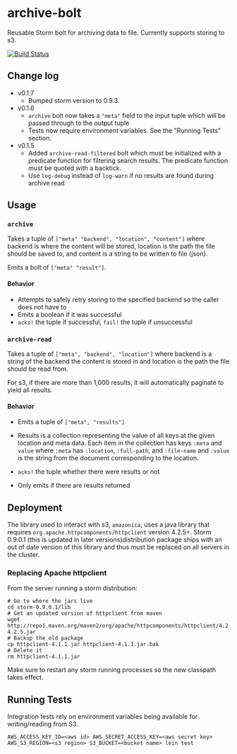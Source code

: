 # archive-bolt

Reusable Storm bolt for archiving data to file. Currently supports storing to s3. 

[![Build Status](https://magnum.travis-ci.com/shareablee/archive-bolt.svg?token=NU2eMZobEmxbYse4grEj&branch=master)](https://magnum.travis-ci.com/shareablee/archive-bolt)

## Change log

- v0.1.7
  - Bumped storm version to 0.9.3.
- v0.1.6
  - `archive` bolt now takes a `"meta"` field to the input tuple which will be passed through to the output tuple
  - Tests now require environment variables. See the "Running Tests" section.
- v0.1.5
  - Added `archive-read-filtered` bolt which must be initialized with a predicate function for filtering search results. The predicate function must be quoted with a backtick.
  - Use `log-debug` instead of `log-warn` if no results are found during archive read

## Usage

### `archive`

Takes a tuple of `["meta" "backend", "location", "content"]` where backend is where the content will be stored, location is the path the file should be saved to, and content is a string to be written to file (json).

Emits a bolt of `["meta" "result"]`.

#### Behavior

- Attempts to safely retry storing to the specified backend so the caller does not have to
- Emits a boolean if it was successful
- `acks!` the tuple if successful, `fail!` the tuple if unsuccessful

### `archive-read`

Takes a tuple of `["meta", "backend", "location"]` where backend is a string of the backend the content is stored in and location is the path the file should be read from.

For s3, if there are more than 1,000 results, it will automatically paginate to yield all results. 

#### Behavior

- Emits a tuple of `["meta", "results"]`
- Results is a collection representing the value of all keys at the given location and meta data. Each item in the collection has keys `:meta` and `value` where `:meta` has `:location`, `:full-path`, and `:file-name` and `:value` is the string from the document corresponding to the location.
  
- `acks!` the tuple whether there were results or not
- Only emits if there are results returned

## Deployment

The library used to interact with s3, `amazonica`, uses a java library that requires `org.apache.httpcomponents/httpclient` version 4.2.5+. Storm 0.9.0.1 (this is updated in later versions)distribution package ships with an out of date version of this library and thus must be replaced on all servers in the cluster.

### Replacing Apache httpclient

From the server running a storm distribution:

```
# Go to where the jars live
cd storm-0.9.0.1/lib
# Get an updated version of httpclient from maven
wget http://repo1.maven.org/maven2/org/apache/httpcomponents/httpclient/4.2.5/httpclient-4.2.5.jar
# Backup the old package
cp httpclient-4.1.1.jar httpclient-4.1.1.jar.bak
# Delete it
rm httpclient-4.1.1.jar

```

Make sure to restart any storm running processes so the new classpath takes effect.

## Running Tests

Integration tests rely on environment variables being available for writing/reading from S3.

```
AWS_ACCESS_KEY_ID=<aws id> AWS_SECRET_ACCESS_KEY=<aws secret key> AWS_S3_REGION=<s3 region> S3_BUCKET=<bucket name> lein test
```
